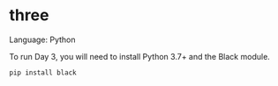 # three

Language: Python

To run Day 3, you will need to install Python 3.7+ and the Black module.

`pip install black`